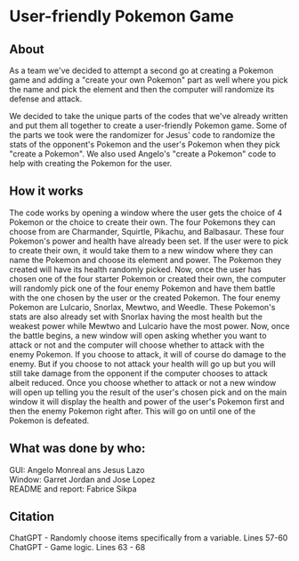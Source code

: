 # User-friendly Pokemon Game

## About
<p>As a team we've decided to attempt a second go at creating a Pokemon game
and adding a "create your own Pokemon" part as well where you pick the name
and pick the element and then the computer will randomize its defense
and attack.<P>
  
</P>We decided to take the unique parts of the codes that we've already written and 
put them all together to create a user-friendly Pokemon game. Some of the parts we took
were the randomizer for Jesus' code to randomize the stats of the opponent's Pokemon and 
the user's Pokemon when they pick "create a Pokemon". We also used Angelo's "create a Pokemon" code to help 
with creating the Pokemon for the user.</P>

## How it works
</P>The code works by opening a window where the user gets the choice of 4 Pokemon or the choice to create their 
own. The four Pokemons they can choose from are Charmander, Squirtle, Pikachu, and Balbasaur. These four Pokemon's 
power and health have already been set. If the user were to pick to create their own, it would take them to a new 
window where they can name the Pokemon and choose its element and power. The Pokemon they created will have 
its health randomly picked. Now, once the user has chosen one of the four starter Pokemon or created their own,
the computer will randomly pick one of the four enemy Pokemon and have them battle with the one chosen by the user or the created Pokemon.
The four enemy Pokemon are Lulcario, Snorlax, Mewtwo, and Weedle. These Pokemon's stats are also already set with Snorlax having the 
most health but the weakest power while Mewtwo and Lulcario have the most power. Now, once the battle begins, a new window will open asking whether you
want to attack or not and the computer will choose whether to attack with the enemy Pokemon. If you choose to attack, it will of course do damage to the enemy.
But if you choose to not attack your health will go up but you will still take damage from the opponent if the computer chooses to attack albeit reduced.
Once you choose whether to attack
or not a new window will open up telling you the result of the user's chosen pick and on the main window it will display the health and power of the user's Pokemon first 
and then the enemy Pokemon right after. This will go on until one of the Pokemon is defeated.



## What was done by who:<br />
GUI: Angelo Monreal  ans Jesus Lazo<br />
Window: Garret Jordan and Jose Lopez<br />
README and report: Fabrice Sikpa

## Citation
ChatGPT - Randomly choose items specifically from a variable. Lines 57-60<br />
ChatGPT - Game logic. Lines 63 - 68<br />

